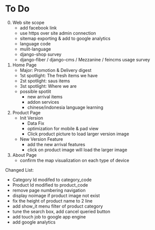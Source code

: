 # To Do
0. Web site scope
	- add facebook link
	- use https over site admin connection	
	- sitemap exporting & add to google analytics
	- language code
	- mulit-language
	- django-shop survey
	- django-fiber / django-cms / Mezzanine / feincms usage survey
1. Home Page
	- Major: Promotion & Delivery digest
	- 1st spotlight: The fresh items we have
	- 2st spotlight: saus items
	- 3st spotlight: Where we are
	- possible spotlit
		- new arrival items
		- addon services
		- chinese/indonesia language learning
2. Product Page
	* Init Version
		- Data Fix
		- optimization for mobile & pad view
		- Click product picture to load larger version image
	* New Version Feature
		- add the new arrival features
		- click on product image will load the larger image
3. About Page
	- confirm the map visualization on each type of device

Changed List:
- Category Id modifed to category_code
- Product Id modified to product_code
- remove page numbering navigation
- display noimage if product image not exist
- fix the height of product name to 2 line
- add show_it menu filter of product category
- tune the search box, add cancel queried button
- add touch job to google app engine
- add google analytics
